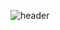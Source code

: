 ![header](https://capsule-render.vercel.app/api?type=waving&color=0:ABC0E4,50:774EEC,100:7030A0&height=300&section=header&text=capsule%20render&fontSize=90)
